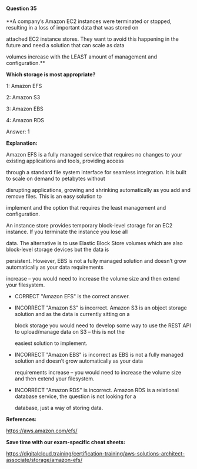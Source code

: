 #### Question  35


**A company’s Amazon EC2 instances were terminated or stopped, resulting in a loss of important data that was stored on

attached EC2 instance stores. They want to avoid this happening in the future and need a solution that can scale as data

volumes increase with the LEAST amount of management and configuration.**


**Which storage is most appropriate?**


1: Amazon EFS


2: Amazon S3


3: Amazon EBS


4: Amazon RDS


Answer: 1


**Explanation:**


Amazon EFS is a fully managed service that requires no changes to your existing applications and tools, providing access

through a standard file system interface for seamless integration. It is built to scale on demand to petabytes without

disrupting applications, growing and shrinking automatically as you add and remove files. This is an easy solution to

implement and the option that requires the least management and configuration.


An instance store provides temporary block-level storage for an EC2 instance. If you terminate the instance you lose all

data. The alternative is to use Elastic Block Store volumes which are also block-level storage devices but the data is

persistent. However, EBS is not a fully managed solution and doesn’t grow automatically as your data requirements

increase – you would need to increase the volume size and then extend your filesystem.


- CORRECT "Amazon EFS" is the correct answer.


- INCORRECT "Amazon S3" is incorrect. Amazon S3 is an object storage solution and as the data is currently sitting on a

  block storage you would need to develop some way to use the REST API to upload/manage data on S3 – this is not the

  easiest solution to implement.


- INCORRECT "Amazon EBS" is incorrect as EBS is not a fully managed solution and doesn’t grow automatically as your data

  requirements increase – you would need to increase the volume size and then extend your filesystem.


- INCORRECT "Amazon RDS" is incorrect. Amazon RDS is a relational database service, the question is not looking for a

  database, just a way of storing data.


**References:**


https://aws.amazon.com/efs/


**Save time with our exam-specific cheat sheets:**


https://digitalcloud.training/certification-training/aws-solutions-architect-associate/storage/amazon-efs/

